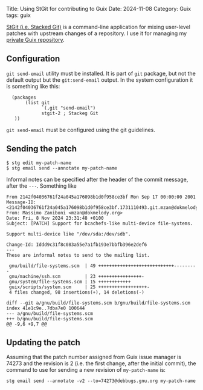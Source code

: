 Title: Using StGit for contributing to Guix
Date: 2024-11-08
Category: Guix
tags: guix

[StGit (i.e. Stacked Git)](https://stacked-git.github.io) is a command-line application for mixing user-level patches with upstream changes of a repository. I use it for managing my [private Guix repository](https://blog.dokmelody.org/mzan/how-to-maintain-a-private-guix-fork).  

## Configuration

`git send-email` utility must be installed. It is part of `git` package, but not the default output but the `git:send-email` output. In the system configuration it is something like this:

```
  (packages
       (list git
             `(,git "send-email")
             stgit-2 ; Stackeg Git 
   ))
```

`git send-email` must be configured using the git guidelines.

## Sending the patch

```
$ stg edit my-patch-name
$ stg email send --annotate my-patch-name
```

Informal notes can be specified after the header of the commit message, after the `---`.  Something like

```
From 2142f04036761f24a045a176098b1d0f958ce3bf Mon Sep 17 00:00:00 2001
Message-ID: <2142f04036761f24a045a176098b1d0f958ce3bf.1731110493.git.mzan@dokmelody.org>
From: Massimo Zaniboni <mzan@dokmelody.org>
Date: Fri, 8 Nov 2024 23:31:48 +0100
Subject: [PATCH] Support for bcachefs-like multi-device file-systems.

Support multi-device like "/dev/sda:/dev/sdb".

Change-Id: Iddd9c31f8c083a55e7a1fb193e7bbfb396e2def6
---
These are informal notes to send to the mailing list.

 gnu/build/file-systems.scm  | 49 ++++++++++++++++++++++++++++---------
 gnu/machine/ssh.scm         | 23 ++++++++++++++++-
 gnu/system/file-systems.scm | 15 ++++++++++++
 guix/scripts/system.scm     | 25 ++++++++++++++++++-
 4 files changed, 98 insertions(+), 14 deletions(-)

diff --git a/gnu/build/file-systems.scm b/gnu/build/file-systems.scm
index 41e1c9e..7dba7e0 100644
--- a/gnu/build/file-systems.scm
+++ b/gnu/build/file-systems.scm
@@ -9,6 +9,7 @@
```

## Updating the patch

Assuming that the patch number assigned from Guix issue manager is 74273 and the revision is 2 (i.e. the first change, after the initial commit), the command to use for sending a new revision of `my-patch-name` is:

```
stg email send --annotate -v2 --to=74273@debbugs.gnu.org my-patch-name
``` 


